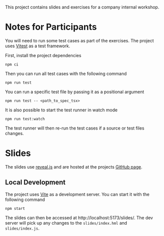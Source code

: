 This project contains slides and exercises for a company internal workshop.

# Notes for Participants

You will need to run some test cases as part of the exercises. The project
uses [Vitest](https://vitest.dev/) as a test framework.

First, install the project dependencies

    npm ci

Then you can run all test cases with the following command

    npm run test

You can run a specific test file by passing it as a positional argument

    npm run test -- <path_to_spec_tsx>

It is also possible to start the test runner in watch mode

    npm run test:watch

The test runner will then re-run the test cases if a source or test files
changes.

# Slides

The slides use [reveal.js](https://revealjs.com/) and are hosted at the projects
[GitHub page](https://tfkhim.github.io/workshop-react-testing/).

## Local Development

The project uses [Vite](https://vitejs.dev/) as a development server.
You can start it with the following command

    npm start

The slides can then be accessed at http://localhost:5173/slides/. The dev server
will pick up any changes to the `slides/index.hml` and `slides/index.js`.
